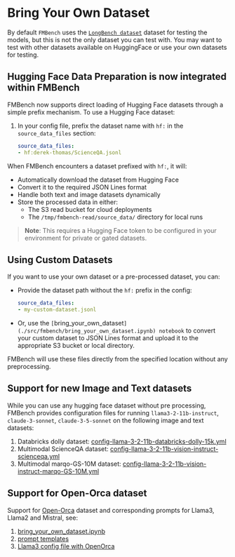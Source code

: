 # Bring Your Own Dataset

By default `FMBench` uses the [`LongBench dataset`](https://github.com/THUDM/LongBench) dataset for testing the models, but this is not the only dataset you can test with. You may want to test with other datasets available on HuggingFace or use your own datasets for testing. 

## Hugging Face Data Preparation is now integrated within FMBench

FMBench now supports direct loading of Hugging Face datasets through a simple prefix mechanism. To use a Hugging Face dataset:

1. In your config file, prefix the dataset name with `hf:` in the `source_data_files` section:

    ```yaml
    source_data_files:
    - hf:derek-thomas/ScienceQA.jsonl
    ```

When FMBench encounters a dataset prefixed with `hf:`, it will:

- Automatically download the dataset from Hugging Face
- Convert it to the required JSON Lines format
- Handle both text and image datasets dynamically
- Store the processed data in either:
  - The S3 read bucket for cloud deployments
  - The `/tmp/fmbench-read/source_data/` directory for local runs

> **Note**: This requires a Hugging Face token to be configured in your environment for private or gated datasets.

## Using Custom Datasets

If you want to use your own dataset or a pre-processed dataset, you can:

- Provide the dataset path without the `hf:` prefix in the config:

    ```yaml
    source_data_files:
    - my-custom-dataset.jsonl
    ```

- Or, use the `[`bring_your_own_dataset`](./src/fmbench/bring_your_own_dataset.ipynb) notebook` to convert your custom dataset to JSON Lines format and upload it to the appropriate S3 bucket or local directory.

FMBench will use these files directly from the specified location without any preprocessing.

## Support for new Image and Text datasets

While you can use any hugging face dataset without pre processing, FMBench provides configuration files for running `llama3-2-11b-instruct`, `claude-3-sonnet`, `claude-3-5-sonnet` on the following image and text datasets:

1. Databricks dolly dataset: [config-llama-3-2-11b-databricks-dolly-15k.yml](https://github.com/aws-samples/foundation-model-benchmarking-tool/src/fmbench/configs/bedrock/config-llama-3-2-11b-databricks-dolly-15k.yml)
1. Multimodal ScienceQA dataset: [config-llama-3-2-11b-vision-instruct-scienceqa.yml](https://github.com/aws-samples/foundation-model-benchmarking-tool/src/fmbench/configs/multimodal/bedrock/config-llama-3-2-11b-vision-instruct-scienceqa.yml)
1. Multimodal marqo-GS-10M dataset: [config-llama-3-2-11b-vision-instruct-marqo-GS-10M.yml](https://github.com/aws-samples/foundation-model-benchmarking-tool/src/fmbench/configs/multimodal/bedrock/config-llama-3-2-11b-vision-instruct-marqo-GS-10M.yml)

## Support for Open-Orca dataset

Support for [Open-Orca](https://huggingface.co/datasets/Open-Orca/OpenOrca) dataset and corresponding prompts for Llama3, Llama2 and Mistral, see:

1. [bring_your_own_dataset.ipynb](https://github.com/aws-samples/foundation-model-benchmarking-tool/tree/main/src/fmbench/bring_your_own_dataset.ipynb)
1. [prompt templates](https://github.com/aws-samples/foundation-model-benchmarking-tool/tree/main/src/fmbench/prompt_template)
1. [Llama3 config file with OpenOrca](https://github.com/aws-samples/foundation-model-benchmarking-tool/tree/main/src/fmbench/configs/llama3/8b/config-llama3-8b-inf2-g5-byoe-w-openorca.yml)